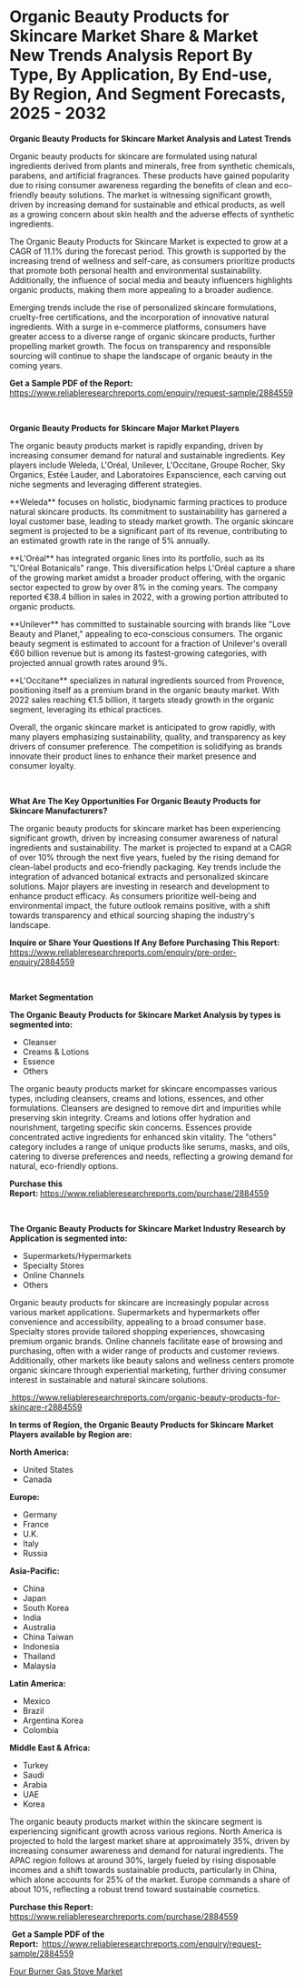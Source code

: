 <p><h1>Organic Beauty Products for Skincare Market Share & Market New Trends Analysis Report By Type, By Application, By End-use, By Region, And Segment Forecasts, 2025 - 2032</h1></p><p><strong>Organic Beauty Products for Skincare Market Analysis and Latest Trends</strong></p>
<p><p>Organic beauty products for skincare are formulated using natural ingredients derived from plants and minerals, free from synthetic chemicals, parabens, and artificial fragrances. These products have gained popularity due to rising consumer awareness regarding the benefits of clean and eco-friendly beauty solutions. The market is witnessing significant growth, driven by increasing demand for sustainable and ethical products, as well as a growing concern about skin health and the adverse effects of synthetic ingredients.</p><p>The Organic Beauty Products for Skincare Market is expected to grow at a CAGR of 11.1% during the forecast period. This growth is supported by the increasing trend of wellness and self-care, as consumers prioritize products that promote both personal health and environmental sustainability. Additionally, the influence of social media and beauty influencers highlights organic products, making them more appealing to a broader audience. </p><p>Emerging trends include the rise of personalized skincare formulations, cruelty-free certifications, and the incorporation of innovative natural ingredients. With a surge in e-commerce platforms, consumers have greater access to a diverse range of organic skincare products, further propelling market growth. The focus on transparency and responsible sourcing will continue to shape the landscape of organic beauty in the coming years.</p></p>
<p><strong>Get a Sample PDF of the Report:&nbsp;</strong> <a href="https://www.reliableresearchreports.com/enquiry/request-sample/2884559?utm_campaign=2954&utm_medium=2&utm_source=Github&utm_content=ia&utm_term=13032025&utm_id=organic-beauty-products-for-skincare">https://www.reliableresearchreports.com/enquiry/request-sample/2884559</a></p>
<p>&nbsp;</p>
<p><strong>Organic Beauty Products for Skincare Major Market Players</strong></p>
<p><p>The organic beauty products market is rapidly expanding, driven by increasing consumer demand for natural and sustainable ingredients. Key players include Weleda, L'Oréal, Unilever, L'Occitane, Groupe Rocher, Sky Organics, Estée Lauder, and Laboratoires Expanscience, each carving out niche segments and leveraging different strategies.</p><p>**Weleda** focuses on holistic, biodynamic farming practices to produce natural skincare products. Its commitment to sustainability has garnered a loyal customer base, leading to steady market growth. The organic skincare segment is projected to be a significant part of its revenue, contributing to an estimated growth rate in the range of 5% annually.</p><p>**L'Oréal** has integrated organic lines into its portfolio, such as its "L'Oréal Botanicals" range. This diversification helps L'Oréal capture a share of the growing market amidst a broader product offering, with the organic sector expected to grow by over 8% in the coming years. The company reported €38.4 billion in sales in 2022, with a growing portion attributed to organic products.</p><p>**Unilever** has committed to sustainable sourcing with brands like "Love Beauty and Planet," appealing to eco-conscious consumers. The organic beauty segment is estimated to account for a fraction of Unilever's overall €60 billion revenue but is among its fastest-growing categories, with projected annual growth rates around 9%.</p><p>**L'Occitane** specializes in natural ingredients sourced from Provence, positioning itself as a premium brand in the organic beauty market. With 2022 sales reaching €1.5 billion, it targets steady growth in the organic segment, leveraging its ethical practices.</p><p>Overall, the organic skincare market is anticipated to grow rapidly, with many players emphasizing sustainability, quality, and transparency as key drivers of consumer preference. The competition is solidifying as brands innovate their product lines to enhance their market presence and consumer loyalty.</p></p>
<p>&nbsp;</p>
<p><strong>What Are The Key Opportunities For Organic Beauty Products for Skincare Manufacturers?</strong></p>
<p><p>The organic beauty products for skincare market has been experiencing significant growth, driven by increasing consumer awareness of natural ingredients and sustainability. The market is projected to expand at a CAGR of over 10% through the next five years, fueled by the rising demand for clean-label products and eco-friendly packaging. Key trends include the integration of advanced botanical extracts and personalized skincare solutions. Major players are investing in research and development to enhance product efficacy. As consumers prioritize well-being and environmental impact, the future outlook remains positive, with a shift towards transparency and ethical sourcing shaping the industry's landscape.</p></p>
<p><strong>Inquire or Share Your Questions If Any Before Purchasing This Report:</strong> <a href="https://www.reliableresearchreports.com/enquiry/pre-order-enquiry/2884559?utm_campaign=2954&utm_medium=2&utm_source=Github&utm_content=ia&utm_term=13032025&utm_id=organic-beauty-products-for-skincare">https://www.reliableresearchreports.com/enquiry/pre-order-enquiry/2884559</a></p>
<p>&nbsp;</p>
<p><strong>Market Segmentation</strong></p>
<p><strong>The Organic Beauty Products for Skincare Market Analysis by types is segmented into:</strong></p>
<p><ul><li>Cleanser</li><li>Creams & Lotions</li><li>Essence</li><li>Others</li></ul></p>
<p><p>The organic beauty products market for skincare encompasses various types, including cleansers, creams and lotions, essences, and other formulations. Cleansers are designed to remove dirt and impurities while preserving skin integrity. Creams and lotions offer hydration and nourishment, targeting specific skin concerns. Essences provide concentrated active ingredients for enhanced skin vitality. The "others" category includes a range of unique products like serums, masks, and oils, catering to diverse preferences and needs, reflecting a growing demand for natural, eco-friendly options.</p></p>
<p><strong>Purchase this Report:&nbsp;</strong><a href="https://www.reliableresearchreports.com/purchase/2884559?utm_campaign=2954&utm_medium=2&utm_source=Github&utm_content=ia&utm_term=13032025&utm_id=organic-beauty-products-for-skincare">https://www.reliableresearchreports.com/purchase/2884559</a></p>
<p>&nbsp;</p>
<p><strong>The Organic Beauty Products for Skincare Market Industry Research by Application is segmented into:</strong></p>
<p><ul><li>Supermarkets/Hypermarkets</li><li>Specialty Stores</li><li>Online Channels</li><li>Others</li></ul></p>
<p><p>Organic beauty products for skincare are increasingly popular across various market applications. Supermarkets and hypermarkets offer convenience and accessibility, appealing to a broad consumer base. Specialty stores provide tailored shopping experiences, showcasing premium organic brands. Online channels facilitate ease of browsing and purchasing, often with a wider range of products and customer reviews. Additionally, other markets like beauty salons and wellness centers promote organic skincare through experiential marketing, further driving consumer interest in sustainable and natural skincare solutions.</p></p>
<p><a href="https://www.reliableresearchreports.com/organic-beauty-products-for-skincare-r2884559?utm_campaign=2954&utm_medium=2&utm_source=Github&utm_content=ia&utm_term=13032025&utm_id=organic-beauty-products-for-skincare">&nbsp;https://www.reliableresearchreports.com/organic-beauty-products-for-skincare-r2884559</a></p>
<p><strong>In terms of Region, the Organic Beauty Products for Skincare Market Players available by Region are:</strong></p>
<p>
    <p> <strong> North America: </strong>
        <ul>
            <li>United States</li>
            <li>Canada</li>
        </ul>
        </p> 
    <p> <strong> Europe: </strong>
        <ul>
            <li>Germany</li>
            <li>France</li>
            <li>U.K.</li>
            <li>Italy</li>
            <li>Russia</li>
        </ul>
        </p> 
    <p> <strong> Asia-Pacific: </strong>
        <ul>
            <li>China</li>
            <li>Japan</li>
            <li>South Korea</li>
            <li>India</li>
            <li>Australia</li>
            <li>China Taiwan</li>
            <li>Indonesia</li>
            <li>Thailand</li>
            <li>Malaysia</li>
        </ul>
        </p> 
    <p> <strong> Latin America: </strong>
        <ul>
            <li>Mexico</li>
            <li>Brazil</li>
            <li>Argentina Korea</li>
            <li>Colombia</li>
        </ul>
        </p> 
    <p> <strong> Middle East & Africa: </strong>
        <ul>
            <li>Turkey</li>
            <li>Saudi</li>
            <li>Arabia</li>
            <li>UAE</li>
            <li>Korea</li>
        </ul>
    </p>
    </p>
<p><p>The organic beauty products market within the skincare segment is experiencing significant growth across various regions. North America is projected to hold the largest market share at approximately 35%, driven by increasing consumer awareness and demand for natural ingredients. The APAC region follows at around 30%, largely fueled by rising disposable incomes and a shift towards sustainable products, particularly in China, which alone accounts for 25% of the market. Europe commands a share of about 10%, reflecting a robust trend toward sustainable cosmetics.</p></p>
<p><strong>Purchase this Report: </strong><a href="https://www.reliableresearchreports.com/purchase/2884559?utm_campaign=2954&utm_medium=2&utm_source=Github&utm_content=ia&utm_term=13032025&utm_id=organic-beauty-products-for-skincare">https://www.reliableresearchreports.com/purchase/2884559</a></p>
<p>&nbsp;<strong>Get a Sample PDF of the Report:&nbsp;&nbsp;</strong><a href="https://www.reliableresearchreports.com/enquiry/request-sample/2884559?utm_campaign=2954&utm_medium=2&utm_source=Github&utm_content=ia&utm_term=13032025&utm_id=organic-beauty-products-for-skincare">https://www.reliableresearchreports.com/enquiry/request-sample/2884559</a></p>
<p><strong></strong></p>
<p><p><a href="https://github.com/ajayanhaizan/Market-Research-Report-List-1/blob/main/four-burner-gas-stove-market.md?utm_campaign=2954&utm_medium=2&utm_source=Github&utm_content=ia&utm_term=13032025&utm_id=organic-beauty-products-for-skincare">Four Burner Gas Stove Market</a></p></p>